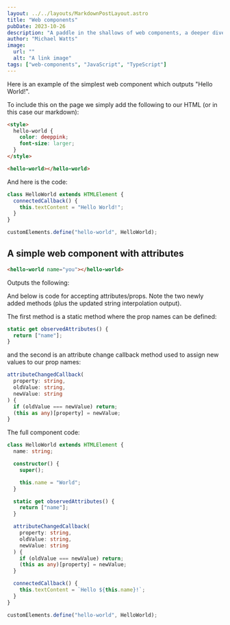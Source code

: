 ```yaml
---
layout: ../../layouts/MarkdownPostLayout.astro
title: "Web components"
pubDate: 2023-10-26
description: "A paddle in the shallows of web components, a deeper dive to come later"
author: "Michael Watts"
image:
  url: ""
  alt: "A link image"
tags: ["web-components", "JavaScript", "TypeScript"]
---
```


<style>
hello-world {
  color: deeppink;
  font-size: larger;
}
</style>

Here is an example of the simplest web component which outputs "Hello World!".

<hello-world></hello-world>

To include this on the page we simply add the following to our HTML (or in this case our markdown):

```html
<style>
  hello-world {
    color: deeppink;
    font-size: larger;
  }
</style>

<hello-world></hello-world>
```

And here is the code:

```ts
class HelloWorld extends HTMLElement {
  connectedCallback() {
    this.textContent = "Hello World!";
  }
}

customElements.define("hello-world", HelloWorld);
```

## A simple web component with attributes

```html
<hello-world name="you"></hello-world>
```

Outputs the following:

<hello-world name="you"></hello-world>

And below is code for accepting attributes/props. Note the two newly added methods (plus the updated string interpolation output).

The first method is a static method where the prop names can be defined:

```ts
static get observedAttributes() {
  return ["name"];
}
```

and the second is an attribute change callback method used to assign new values to our prop names:

```ts
attributeChangedCallback(
  property: string,
  oldValue: string,
  newValue: string
) {
  if (oldValue === newValue) return;
  (this as any)[property] = newValue;
}
```

The full component code:

```ts
class HelloWorld extends HTMLElement {
  name: string;

  constructor() {
    super();

    this.name = "World";
  }

  static get observedAttributes() {
    return ["name"];
  }

  attributeChangedCallback(
    property: string,
    oldValue: string,
    newValue: string
  ) {
    if (oldValue === newValue) return;
    (this as any)[property] = newValue;
  }

  connectedCallback() {
    this.textContent = `Hello ${this.name}!`;
  }
}

customElements.define("hello-world", HelloWorld);
```
